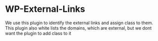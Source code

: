 WP-External-Links
=================

We use this plugin to identify the external links and assign class to them. This plugin also white lists the domains, which are external, but we dont want the plugin to add class to it
